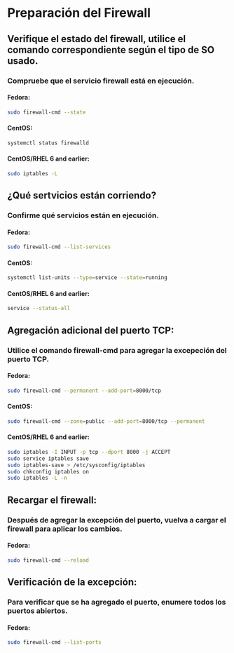 # Preparación del Firewall

## Verifique el estado del firewall, utilice el comando correspondiente según el tipo de SO usado.
### Compruebe que el servicio firewall está en ejecución.

#### Fedora: 
```bash
sudo firewall-cmd --state
```

#### CentOS: 
```bash
systemctl status firewalld
```

#### CentOS/RHEL 6 and earlier: 
``` bash
sudo iptables -L
```

## ¿Qué sertvicios están corriendo?
### Confirme qué servicios están en ejecución.

#### Fedora: 
```bash
sudo firewall-cmd --list-services
```

#### CentOS: 
```bash
systemctl list-units --type=service --state=running
```

#### CentOS/RHEL 6 and earlier: 
``` bash
service --status-all
```

## Agregación adicional del puerto TCP:
### Utilice el comando firewall-cmd para agregar la excepeción del puerto TCP.

#### Fedora: 
```bash
sudo firewall-cmd --permanent --add-port=8000/tcp
```

#### CentOS: 
```bash
sudo firewall-cmd --zone=public --add-port=8000/tcp --permanent
```

#### CentOS/RHEL 6 and earlier: 
``` bash
sudo iptables -I INPUT -p tcp --dport 8000 -j ACCEPT
sudo service iptables save
sudo iptables-save > /etc/sysconfig/iptables
sudo chkconfig iptables on
sudo iptables -L -n
```

## Recargar el firewall:
### Después de agregar la excepción del puerto, vuelva a cargar el firewall para aplicar los cambios.

#### Fedora: 
```bash
sudo firewall-cmd --reload
```

## Verificación de la excepción:
### Para verificar que se ha agregado el puerto, enumere todos los puertos abiertos.

#### Fedora:
```bash
sudo firewall-cmd --list-ports
```
